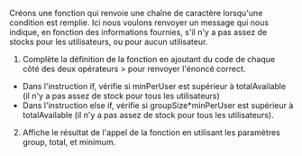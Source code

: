 Créons une fonction qui renvoie une chaîne de caractère lorsqu'une condition est remplie. Ici nous voulons renvoyer un message qui nous indique, en fonction des informations fournies, s'il n'y a pas assez de stocks pour les utilisateurs, ou pour aucun utilisateur.

1. Complète la définition de la fonction en ajoutant du code de chaque côté des deux opérateurs > pour renvoyer l'énoncé correct.

- Dans l'instruction if, vérifie si minPerUser est supérieur à totalAvailable (il n'y a pas assez de stock pour tous les utilisateurs)
- Dans l'instruction else if, vérifie si groupSize\*minPerUser est supérieur à totalAvailable (il n'y a pas assez de stock pour tous les utilisateurs).

2. Affiche le résultat de l'appel de la fonction en utilisant les paramètres group, total, et minimum.
